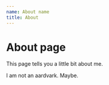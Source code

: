 ```yaml
---
name: About name
title: About
---
```

# About page

This page tells you a little bit about me.

I am not an aardvark. Maybe.
